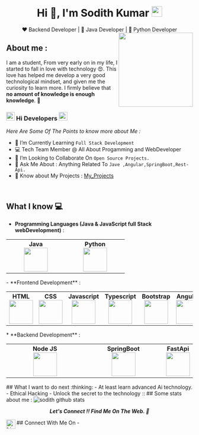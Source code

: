 
<h1 align="center"> Hi 👋, I'm Sodith Kumar <img src="https://emojis.slackmojis.com/emojis/images/1531849430/4246/blob-sunglasses.gif?1531849430" width="28"/> </h1>
<div align="center">
❤️ Backend Developer | 🖤 Java Developer | 💙 Python Developer
</div>

<img align='right' src='https://64.media.tumblr.com/e1e8233fe28f4b71b0fb980dd16f44e7/7ad6e582a05cd4ce-39/s1280x1920/fe591cc780748d4ad6a5e975bdc2c7f2e96a838a.jpg' width='200"'>

## About me :
I am a student,  From very early on in my life, I started to fall in love with technology 😍. This love has helped me develop a very good technological mindset, and given me the curiosity to learn more. I firmly believe that **no amount of knowledge is enough knowledge**. 🧠

<!-- Main Content Of The Page -->
### <img src="https://media.giphy.com/media/Veq8KumKpSCcfZ71P1/giphy.gif" alt="Coder GIF" width="23" height="23"> Hi Developers <img src="https://media.giphy.com/media/Veq8KumKpSCcfZ71P1/giphy.gif" alt="Coder GIF" width="23" height="23">
*Here Are Some Of The Points to know more about Me :* 

- 🌱 I’m Currently Learning `Full Stack Development` <br>
- 💻 Tech Team Member @ All About Progamming and WebDeveloper 
- 👯 I’m Looking to Collaborate On `Open Source Projects.` <br>
- 💬 Ask Me About : Anything Related To `Jave ,Angular,SpringBoot,Rest-Api.` <br>
- 📄 Know about My Projects : [My_Projects](https://github.com/Sodith?tab=repositories)
<br>





<div align="center">

</div>

## What I know :computer:
- **Programming Languages (Java & JavaScript full Stack webDevelopment)** : 
<center>
<table>
<tbody>
<tr>

<td width="25%" align="center">
<span><strong>Java</strong></span><br/>
<img height="64px" width="64px" src="https://cdn.svgporn.com/logos/java.svg">
<td width="25%" align="center">
<span><strong>Python</strong></span><br/>
<img height="64px" width="64px" src="https://cdn.svgporn.com/logos/python.svg">	
</td>

</tr>
</tbody>
</table>
</center>
- **Frontend Development** : 
<center>
<table>
<tbody>
<tr>
<td align="center">
<span><strong>HTML</strong></span><br/>
<img height="64px" width="64px" src="https://cdn.svgporn.com/logos/html-5.svg">
</td>
<td align="center">
<span><strong>CSS</strong></span><br/>
<img height="64px" width="64px" src="https://cdn.svgporn.com/logos/css-3.svg">
</td>
<td align="center">
<span><strong>Javascript</strong></span><br/>
<img height="64px" width="64px" src="https://cdn.svgporn.com/logos/javascript.svg">
</td>
<td align="center">
<span><strong>Typescript</strong></span><br/>
<img height="64px" width="64px" src="https://cdn.svgporn.com/logos/typescript-icon.svg">
</td>
<td align="center">
<span><strong>Bootstrap</strong></span><br/>
<img height="64px" width="64px" src="https://cdn.svgporn.com/logos/bootstrap.svg">
</td>
<td align="center">
<span><strong>Angular</strong></span><br/>
<img height="64px" width="64px" src="https://cdn.svgporn.com/logos/angular.svg">
</td>



</tr>

</tbody>
</table>
</center>
* **Backend Development** : 
<center>
<table>
<tbody>
<tr>
<td width="50%" align="center">
<span><strong>Node JS</strong></span><br/>
<img height="64px" width="64px" src="https://cdn.svgporn.com/logos/nodejs-icon.svg">
</td>
<td width="50%" align="center">
<span><strong>SpringBoot</strong></span><br/>
<img height="64px" width="64px" src="https://cdn.svgporn.com/logos/spring.svg">
<td width="50%" align="center">
<span><strong>FastApi</strong></span><br/>
<img height="64px" width="64px" src="https://cdn.svgporn.com/logos/fastapi.svg">
	
</td>
</tr>
</tbody>
</table>
</center>
## What I want to do next :thinking:
-  At least learn advanced Ai technology.
-   Ethical Hacking
- Unlock the secret to the technology ::
## Some stats about me :
<img alt="sodith github stats" src="https://github-readme-stats.vercel.app/api?username=SodithKumar&&show_icons=true&title_color=7d14d8&icon_color=00ffff&text_color=daf7dc&bg_color=151515" >

<p align="center">
  <b><i>Let's Connect !! Find Me On The Web. 👋</i></b>
</p>
<!-- Social Sites & Connecting -->
## Connect With Me On - 

<a href="https://www.linkedin.com/in/sodithkumar/" title="LinkedIn">
  <img align="left" alt="LinkedIn" height="25px" src="https://cdn.jsdelivr.net/gh/devicons/devicon/icons/linkedin/linkedin-original.svg"/>
</a>

</a>
</p>
<br/>
